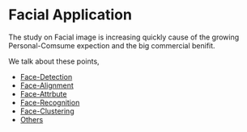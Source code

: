 # Facial Application

The study on Facial image is increasing quickly cause of the growing Personal-Comsume expection and the big commercial benifit.

We talk about these points,

* [Face-Detection](./Face-Detection)
* [Face-Alignment](./Face-Alignment)
* [Face-Attrbute](./Face-Attrbute)
* [Face-Recognition](./Face-Recognition)
* [Face-Clustering](./Face-Clustering)
* [Others](./Others)


